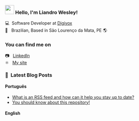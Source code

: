 ### <img src="https://media.giphy.com/media/hvRJCLFzcasrR4ia7z/giphy.gif" width="30px"> Hello, I'm Liandro Wesley!

💻 &nbsp;Software Developer at [Digivox](https://digivox.com.br) <br>
🏡 &nbsp; Brazilian, Based in São Lourenço da Mata, PE 🌎

### You can find me on

📷 &nbsp; [LinkedIn](https://linkedin.com/in/liandrowesley) <br>
⚛️ &nbsp; [My site](https://liandrowesley.dev) <br>

### 📕 &nbsp;Latest Blog Posts


#### Português

<!-- BLOG:START -->
- [What is an RSS feed and how can it help you stay up to date?](https://liandrowesley.dev/blog/what-is-an-rss-feed-and-how-can-it-help-you-stay-up-to-date)
- [You should know about this repository!](https://liandrowesley.dev/blog/you-should-know-about-this-repository)
<!-- BLOG:END -->

#### English

<!-- ENGLISH:START -->

<!-- ENGLISH:END -->
